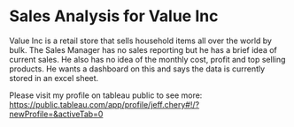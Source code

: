 # Sales Analysis for Value Inc 


Value Inc is a retail store that sells household items all over the world by bulk. 
The Sales Manager has no sales reporting but he has a brief idea of current sales.
He also has no idea of the monthly cost, profit and top selling products. He wants a 
dashboard on this and says the data is currently stored in an excel sheet.

Please visit my profile on tableau public to see more:
https://public.tableau.com/app/profile/jeff.chery#!/?newProfile=&activeTab=0
